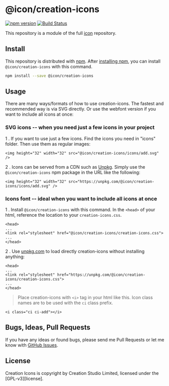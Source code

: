 # @icon/creation-icons

[![npm version](https://img.shields.io/npm/v/@icon/creation-icons.svg)](https://www.npmjs.org/package/@icon/creation-icons)
[![Build Status](https://travis-ci.org/icon/icon.svg?branch=master)](https://travis-ci.org/icon/icon)

This repository is a module of the full [icon][icon] repository.

## Install

This repository is distributed with [npm]. After [installing npm][install-npm], you can install `@icon/creation-icons` with this command.

```bash
npm install --save @icon/creation-icons
```

## Usage

There are many ways/formats of how to use creation-icons. The fastest and recommended way is via SVG directly. Or use the webfont version if you want to include all icons at once:

### SVG icons -- when you need just a few icons in your project

1 . If you want to use just a few icons. Find the icons you need in "icons" folder. Then use them as regular images:

```
<img height="32" width="32" src="@icon/creation-icons/icons/add.svg" />
```

2 . Icons can be served from a CDN such as [Unpkg][Unpkg]. Simply use the `@icon/creation-icons` npm package in the URL like the following:

```
<img height="32" width="32" src="https://unpkg.com/@icon/creation-icons/icons/add.svg" />
```

### Icons font -- ideal when you want to include all icons at once

1 . Install `@icon/creation-icons` with this command. In the `<head>` of your html, reference the location to your `creation-icons.css`.

```
<head>
...
<link rel="stylesheet" href="@icon/creation-icons/creation-icons.css">
...
</head>
```

2 . Use [unpkg.com][Unpkg] to load directly creation-icons without installing anything:

```
<head>
...
<link rel="stylesheet" href="https://unpkg.com/@icon/creation-icons/creation-icons.css">
...
</head>
```

> Place creation-icons with `<i>` tag in your html like this. Icon class names are to be used with the `ci` class prefix.

```
<i class="ci ci-add"></i>
```

## Bugs, Ideas, Pull Requests

If you have any ideas or found bugs, please send me Pull Requests or let me know with [GitHub Issues][github issues].

## License

Creation Icons is copyright by Creation Studio Limited, licensed under the [GPL-v3][license].

[GPL-v3]: https://opensource.org/licenses/GPL-3.0
[icon]: https://github.com/thecreation/icons
[npm]: https://www.npmjs.com/
[install-npm]: https://docs.npmjs.com/getting-started/installing-node
[github issues]: https://github.com/thecreation/icons/issues
[sass]: http://sass-lang.com/
[Unpkg]: https://unpkg.com